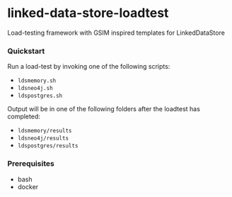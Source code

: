 # linked-data-store-loadtest

Load-testing framework with GSIM inspired templates for LinkedDataStore

### Quickstart

Run a load-test by invoking one of the following scripts:
* `ldsmemory.sh`
* `ldsneo4j.sh`
* `ldspostgres.sh`

Output will be in one of the following folders after the loadtest has completed:
* `ldsmemory/results`
* `ldsneo4j/results`
* `ldspostgres/results`

### Prerequisites
* bash
* docker
